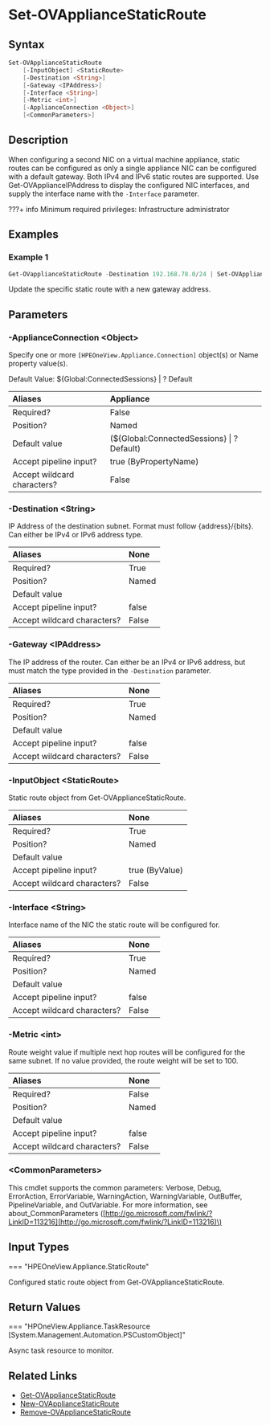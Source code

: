 ﻿---
description: Update a configured static routes on an appliance.
---

# Set-OVApplianceStaticRoute

## Syntax

```powershell
Set-OVApplianceStaticRoute
    [-InputObject] <StaticRoute>
    [-Destination <String>]
    [-Gateway <IPAddress>]
    [-Interface <String>]
    [-Metric <int>]
    [-ApplianceConnection <Object>]
    [<CommonParameters>]
```

## Description

When configuring a second NIC on a virtual machine appliance, static routes can be configured as only a single appliance NIC can be configured with a default gateway.  Both IPv4 and IPv6 static routes are supported.  Use Get-OVApplianceIPAddress to display the configured NIC interfaces, and supply the interface name with the `-Interface` parameter.

???+ info
    Minimum required privileges:  Infrastructure administrator
    

## Examples

###  Example 1 

```powershell
Get-OVapplianceStaticRoute -Destination 192.168.78.0/24 | Set-OVApplianceStaticRoute -Gateway 192.168.12.254

```

Update the specific static route with a new gateway address.

## Parameters

### -ApplianceConnection &lt;Object&gt;

Specify one or more `[HPEOneView.Appliance.Connection]` object(s) or Name property value(s).

Default Value: ${Global:ConnectedSessions} | ? Default

| Aliases | Appliance |
| :--- | :--- |
| Required? | False |
| Position? | Named |
| Default value | (${Global:ConnectedSessions} &vert; ? Default) |
| Accept pipeline input? | true (ByPropertyName) |
| Accept wildcard characters? | False |

### -Destination &lt;String&gt;

IP Address of the destination subnet.  Format must follow {address}/{bits}.  Can either be IPv4 or IPv6 address type.

| Aliases | None |
| :--- | :--- |
| Required? | True |
| Position? | Named |
| Default value |  |
| Accept pipeline input? | false |
| Accept wildcard characters? | False |

### -Gateway &lt;IPAddress&gt;

The IP address of the router.  Can either be an IPv4 or IPv6 address, but must match the type provided in the `-Destination` parameter.

| Aliases | None |
| :--- | :--- |
| Required? | True |
| Position? | Named |
| Default value |  |
| Accept pipeline input? | false |
| Accept wildcard characters? | False |

### -InputObject &lt;StaticRoute&gt;

Static route object from Get-OVApplianceStaticRoute.

| Aliases | None |
| :--- | :--- |
| Required? | True |
| Position? | Named |
| Default value |  |
| Accept pipeline input? | true (ByValue) |
| Accept wildcard characters? | False |

### -Interface &lt;String&gt;

Interface name of the NIC the static route will be configured for.

| Aliases | None |
| :--- | :--- |
| Required? | True |
| Position? | Named |
| Default value |  |
| Accept pipeline input? | false |
| Accept wildcard characters? | False |

### -Metric &lt;int&gt;

Route weight value if multiple next hop routes will be configured for the same subnet.  If no value provided, the route weight will be set to 100.

| Aliases | None |
| :--- | :--- |
| Required? | False |
| Position? | Named |
| Default value |  |
| Accept pipeline input? | false |
| Accept wildcard characters? | False |

### &lt;CommonParameters&gt;

This cmdlet supports the common parameters: Verbose, Debug, ErrorAction, ErrorVariable, WarningAction, WarningVariable, OutBuffer, PipelineVariable, and OutVariable. For more information, see about\_CommonParameters \([http://go.microsoft.com/fwlink/?LinkID=113216](http://go.microsoft.com/fwlink/?LinkID=113216)\)

## Input Types

=== "HPEOneView.Appliance.StaticRoute"
 
Configured static route object from Get-OVApplianceStaticRoute.
 

## Return Values

=== "HPOneView.Appliance.TaskResource [System.Management.Automation.PSCustomObject]"
 
Async task resource to monitor.
 

## Related Links

* [Get-OVApplianceStaticRoute](get-ovappliancestaticroute.md)
* [New-OVApplianceStaticRoute](new-ovappliancestaticroute.md)
* [Remove-OVApplianceStaticRoute](remove-ovappliancestaticroute.md)
